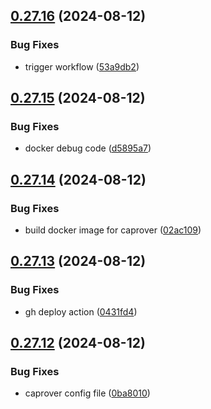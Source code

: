 ## [0.27.16](https://github.com/EddieHubCommunity/HealthCheck/compare/v0.27.15...v0.27.16) (2024-08-12)


### Bug Fixes

* trigger workflow ([53a9db2](https://github.com/EddieHubCommunity/HealthCheck/commit/53a9db21e1357111ce36a82bb2ad365d1e0821bd))



## [0.27.15](https://github.com/EddieHubCommunity/HealthCheck/compare/v0.27.14...v0.27.15) (2024-08-12)


### Bug Fixes

* docker debug code ([d5895a7](https://github.com/EddieHubCommunity/HealthCheck/commit/d5895a7b6141b3c81940f2c5c86490c8a0dc63f0))



## [0.27.14](https://github.com/EddieHubCommunity/HealthCheck/compare/v0.27.13...v0.27.14) (2024-08-12)


### Bug Fixes

* build docker image for caprover ([02ac109](https://github.com/EddieHubCommunity/HealthCheck/commit/02ac109c92f350a81a42f1969fa007bb3989d31c))



## [0.27.13](https://github.com/EddieHubCommunity/HealthCheck/compare/v0.27.12...v0.27.13) (2024-08-12)


### Bug Fixes

* gh deploy action ([0431fd4](https://github.com/EddieHubCommunity/HealthCheck/commit/0431fd4acde8d39e1348bd1bb1f2d13e2f4a2ef0))



## [0.27.12](https://github.com/EddieHubCommunity/HealthCheck/compare/v0.27.11...v0.27.12) (2024-08-12)


### Bug Fixes

* caprover config file ([0ba8010](https://github.com/EddieHubCommunity/HealthCheck/commit/0ba8010485962ad625136c7e841c1ff71d771681))



